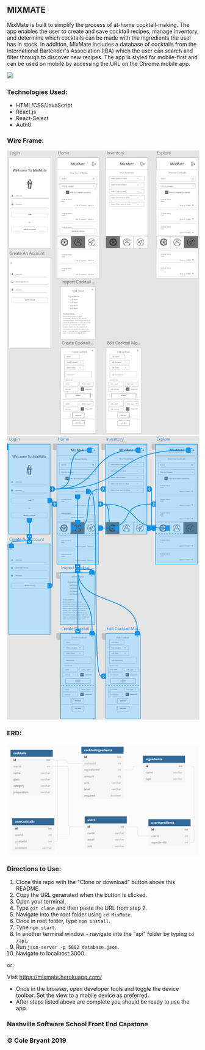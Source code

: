 ## MIXMATE

MixMate is built to simplify the process of at-home cocktail-making. The app enables the user to create and save cocktail recipes, manage inventory, and determine which cocktails can be made with the ingredients the user has in stock. In addition, MixMate includes a database of cocktails from the International Bartender's Association (IBA) which the user can search and filter through to discover new recipes. The app is styled for mobile-first and can be used on mobile by accessing the URL on the Chrome mobile app.

![](MixMateClip.gif)

### Technologies Used:

- HTML/CSS/JavaScript
- React.js
- React-Select
- Auth0

### Wire Frame:

![](wireFrame.PNG)
![](wireFrameArrows.PNG)

### ERD:

![](mixMateERD.PNG)

### Directions to Use:

1. Clone this repo with the "Clone or download" button above this README.
1. Copy the URL generated when the button is clicked.
1. Open your terminal.
1. Type `git clone` and then paste the URL from step 2.
1. Navigate into the root folder using `cd MixMate`.
1. Once in root folder, type `npm install`.
1. Type `npm start`.
1. In another terminal window - navigate into the "api" folder by typing `cd /api`.
1. Run `json-server -p 5002 database.json`.
1. Navigate to localhost:3000.

or:

Visit https://mixmate.herokuapp.com/

* Once in the browser, open developer tools and toggle the device toolbar. Set the view to a mobile device as preferred.
* After steps listed above are complete you should be ready to use the app.

### Nashville Software School Front End Capstone
### &copy; Cole Bryant 2019

